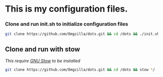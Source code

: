 # This is my configuration files.

### Clone and run init.sh to initialize configuration files
```bash
git clone https://github.com/Omgzilla/dots.git && cd /dots && ./init.sh 
```

## Clone and run with stow
*This require [GNU Stow](https://www.gnu.org/software/stow/) to be installed*
```bash
git clone https://github.com/Omgzilla/dots.git && cd /dots && stow */ -t ~/
```
